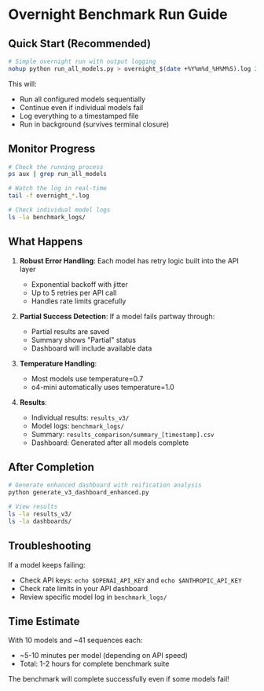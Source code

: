 # Overnight Benchmark Run Guide

## Quick Start (Recommended)

```bash
# Simple overnight run with output logging
nohup python run_all_models.py > overnight_$(date +%Y%m%d_%H%M%S).log 2>&1 &
```

This will:
- Run all configured models sequentially
- Continue even if individual models fail
- Log everything to a timestamped file
- Run in background (survives terminal closure)

## Monitor Progress

```bash
# Check the running process
ps aux | grep run_all_models

# Watch the log in real-time
tail -f overnight_*.log

# Check individual model logs
ls -la benchmark_logs/
```

## What Happens

1. **Robust Error Handling**: Each model has retry logic built into the API layer
   - Exponential backoff with jitter
   - Up to 5 retries per API call
   - Handles rate limits gracefully

2. **Partial Success Detection**: If a model fails partway through:
   - Partial results are saved
   - Summary shows "Partial" status
   - Dashboard will include available data

3. **Temperature Handling**: 
   - Most models use temperature=0.7
   - o4-mini automatically uses temperature=1.0

4. **Results**:
   - Individual results: `results_v3/`
   - Model logs: `benchmark_logs/`
   - Summary: `results_comparison/summary_[timestamp].csv`
   - Dashboard: Generated after all models complete

## After Completion

```bash
# Generate enhanced dashboard with reification analysis
python generate_v3_dashboard_enhanced.py

# View results
ls -la results_v3/
ls -la dashboards/
```

## Troubleshooting

If a model keeps failing:
- Check API keys: `echo $OPENAI_API_KEY` and `echo $ANTHROPIC_API_KEY`
- Check rate limits in your API dashboard
- Review specific model log in `benchmark_logs/`

## Time Estimate

With 10 models and ~41 sequences each:
- ~5-10 minutes per model (depending on API speed)
- Total: 1-2 hours for complete benchmark suite

The benchmark will complete successfully even if some models fail!